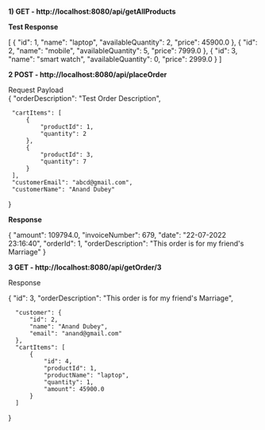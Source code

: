 **1) GET - http://localhost:8080/api/getAllProducts** 

**Test Response** 


[
    {
        "id": 1,
        "name": "laptop",
        "availableQuantity": 2,
        "price": 45900.0
    },
    {
        "id": 2,
        "name": "mobile",
        "availableQuantity": 5,
        "price": 7999.0
    },
    {
        "id": 3,
        "name": "smart watch",
        "availableQuantity": 0,
        "price": 2999.0
    }
]


 **2 POST - http://localhost:8080/api/placeOrder**
 
 Request Payload   
 {
     "orderDescription": "Test Order Description",
     
     "cartItems": [
         {
             "productId": 1,
             "quantity": 2
         },
         {
             "productId": 3,
             "quantity": 7
         }
     ],
     "customerEmail": "abcd@gmail.com",
     "customerName": "Anand Dubey"
 }
 
 **Response** 
 
 
  {
      "amount": 109794.0,
      "invoiceNumber": 679,
      "date": "22-07-2022 23:16:40",
      "orderId": 1,
      "orderDescription": "This order is for my friend's Marriage"
  }
  
  **3 GET - http://localhost:8080/api/getOrder/3**
  
  Response
  
  {
      "id": 3,
      "orderDescription": "This order is for my friend's Marriage",
      
      "customer": {
          "id": 2,
          "name": "Anand Dubey",
          "email": "anand@gmail.com"
      },
      "cartItems": [
          {
              "id": 4,
              "productId": 1,
              "productName": "laptop",
              "quantity": 1,
              "amount": 45900.0
          }
      ]
  }